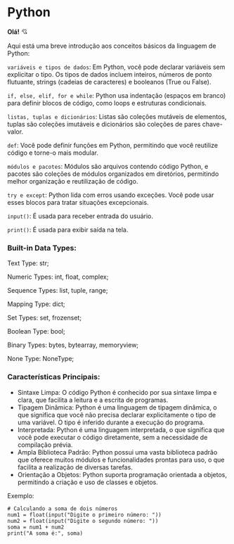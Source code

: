 # Python

**Olá!** 💘

Aqui está uma breve introdução aos conceitos básicos da linguagem de Python:

`variáveis e tipos de dados`: Em Python, você pode declarar variáveis sem explicitar o tipo. Os tipos de dados incluem inteiros, números de ponto flutuante, strings (cadeias de caracteres) e booleanos (True ou False).

`if, else, elif, for e while`: Python usa indentação (espaços em branco) para definir blocos de código, como loops e estruturas condicionais.

`listas, tuplas e dicionários`: Listas são coleções mutáveis de elementos, tuplas são coleções imutáveis e dicionários são coleções de pares chave-valor.

`def`: Você pode definir funções em Python, permitindo que você reutilize código e torne-o mais modular.

`módulos e pacotes`: Módulos são arquivos contendo código Python, e pacotes são coleções de módulos organizados em diretórios, permitindo melhor organização e reutilização de código.

`try e except`: Python lida com erros usando exceções. Você pode usar esses blocos para tratar situações excepcionais.

`input()`: É usada para receber entrada do usuário. 

`print()`: É usada para exibir saída na tela.

### Built-in Data Types:
Text Type:	     str;

Numeric Types:	 int, float, complex;

Sequence Types:	 list, tuple, range;

Mapping Type:	   dict;

Set Types:	     set, frozenset;

Boolean Type:	   bool;

Binary Types:    bytes, bytearray, memoryview;

None Type:	     NoneType;

### Características Principais:

- Sintaxe Limpa: O código Python é conhecido por sua sintaxe limpa e clara, que facilita a leitura e a escrita de programas.
- Tipagem Dinâmica: Python é uma linguagem de tipagem dinâmica, o que significa que você não precisa declarar explicitamente o tipo de uma variável. O tipo é inferido durante a execução do programa.
- Interpretada: Python é uma linguagem interpretada, o que significa que você pode executar o código diretamente, sem a necessidade de compilação prévia.
- Ampla Biblioteca Padrão: Python possui uma vasta biblioteca padrão que oferece muitos módulos e funcionalidades prontas para uso, o que facilita a realização de diversas tarefas.
- Orientação a Objetos: Python suporta programação orientada a objetos, permitindo a criação e uso de classes e objetos.

Exemplo:

```
# Calculando a soma de dois números
num1 = float(input("Digite o primeiro número: "))
num2 = float(input("Digite o segundo número: "))
soma = num1 + num2
print("A soma é:", soma)
```
